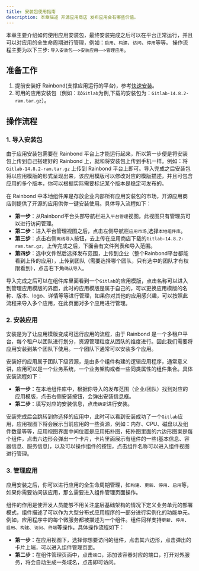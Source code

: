 ```yaml
---
title: 安装包使用指南
description: 本章描述 开源应用商店 发布应用会有哪些价值。
---
```


本章主要介绍如何使用应用安装包，最终安装完成之后可以在平台正常运行，并且可以对应用的全生命周期进行管理，例如：`启用`、`构建`、`访问`、`停用`等等。
操作流程主要为以下三步: `导入安装包——>安装应用——>管理应用`。

## 准备工作

1. 提前安装好 Rainbond(支撑应用运行的平台)，参考[快速安装](/docs/quick-start/quick-install)。
2. 可用的应用安装包（例如：以`Gitlab`为例,下载的安装包为：`Gitlab-14.8.2-ram.tar.gz`）。 

## 操作流程
### 1. 导入安装包

由于应用安装包需要在 Rainbond 平台上才能运行起来，所以第一步便是将安装包上传到自己搭建好的 Rainbond 上，就和将安装包上传到手机一样。例如：将`Gitlab-14.8.2-ram.tar.gz` 上传到 Rainbond 平台上即可。导入完成之后安装包将以应用模版的形式呈现出来，该应用模版可以修改对应的模版描述，并且可包含应用的多个版本，你可以根据实际需要标记某个版本是稳定可发布的。

在 Rainbond 中本地组件库是存放企业内部所有应用安装包的市场，开源应用商店则提供了开源的应用供你一键安装使用。具体导入流程如下：

  - **第一步**：从Rainbond平台头部导航栏进入`平台管理`视图，此视图只有管理员可以进行访问管理。
  - **第二步**：进入平台管理视图之后，点击左侧导航栏`应用市场`,选择`本地组件库`。
  - **第三步**：点击右侧`离线导入`按钮，去上传在应用商店下载的`Gitlab-14.8.2-ram.tar.gz`，上传完成之后，下面会有文件列表和导入范围。
  - **第四步**：选中文件然后选择发布范围，上传到企业（整个Rainbond平台都能看到上传的应用），上传到团队（需要选择哪个团队，只有选中的团队才有权限看到），点击右下角`确认导入`。

导入完成之后可以在组件库里面看到一个`Gitlab`的应用模版，点击名称可以进入到管理应用模版的界面，此时的应用模版是属于自己的，可以更换应用模版的名称、版本、logo、详情等等进行管理，如果你对其他的应用感兴趣，可以按照此流程来导入多个应用，在此页面对多个应用进行管理。

### 2. 安装应用

安装是为了让应用模版变成可运行应用的流程，由于 Rainbond 是一个多租户平台，每个租户以团队进行划分，资源管理粒度从团队的维度进行。因此我们需要将应用安装到某个团队下使用。一个团队下通常可以安装多个应用。

安装好的应用属于团队下级资源，是由多个组件构建的逻辑应用程序，通常意义讲，应用可以是一个业务系统，一个业务架构或者一些同类属性的组件集合。具体安装流程如下：

  - **第一步**：在本地组件库中，根据你导入的发布范围（企业/团队）找到对应的应用模版，点击右侧安装按钮，会弹出安装信息框。
  - **第二步**：填写对应的安装信息，点击`确定`进行安装。
  
安装完成后会跳转到你选择的应用中，此时可以看到安装成功了一个`Gitlab`应用，应用视图下将会展示当前应用的一些资源，例如：内存、CPU、磁盘以及组件数量等等，应用视图界面中间位置是应用拓扑图，拓扑图里面的六边形图案是每个组件，点击六边形会弹出一个卡片，卡片里面展示有组件的一些(基本信息、容器信息、服务信息)，以及可以操作组件的按钮，点击组件名称可以进入组件视图进行管理。

### 3. 管理应用

应用安装之后，你可以进行应用的全生命周期管理，如`构建`、`更新`、`停用`、`启用`等，如果你需要访问该应用，那么需要进入组件管理页面操作。

组件的作用是使开发人员能够不用关注底层基础架构的情况下定义业务单元的部署模式，组件描述了可以作为大型分布式应用程序的一部分进行实例化的功能单元。例如，应用程序中的每个微服务都被描述为一个组件。组件同样支持`更新`、`停用`、`启用`、`构建`、`访问`、`终端`等操作。具体操作流程如下：

  - **第一步**：在应用视图下，选择你想要访问的组件，点击其六边形，点击弹出的卡片上端，可以进入组件管理页面。
  - **第二步**：在组件管理页面中，点击`端口`，添加该容器对应的端口，打开对外服务，将会自动生成一条域名，点击即可访问。


